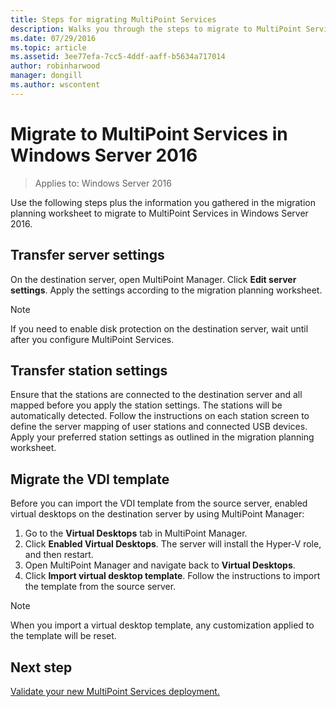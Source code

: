 ```yaml
---
title: Steps for migrating MultiPoint Services
description: Walks you through the steps to migrate to MultiPoint Services in Windows Server 2016
ms.date: 07/29/2016
ms.topic: article
ms.assetid: 3ee77efa-7cc5-4ddf-aaff-b5634a717014
author: robinharwood
manager: dongill
ms.author: wscontent
---
```

# Migrate to  MultiPoint Services in Windows Server 2016

>Applies to: Windows Server 2016

Use the following steps plus the information you gathered in the migration planning worksheet to migrate to MultiPoint Services in Windows Server 2016.

## Transfer server settings
On the destination server, open MultiPoint Manager. Click **Edit server settings**. Apply the settings according to the migration planning worksheet.

> [!NOTE]
> If you need to enable disk protection on the destination server, wait until after you configure MultiPoint Services.

## Transfer station settings
Ensure that the stations are connected to the destination server and all mapped before you apply the station settings. The stations will be automatically detected. Follow the instructions on each station screen to define the server mapping of user stations and connected USB devices. Apply your preferred station settings as outlined in the migration planning worksheet.

## Migrate the VDI template

Before you can import the VDI template from the source server, enabled virtual desktops on the destination server by using MultiPoint Manager:

1. Go to the **Virtual Desktops** tab in MultiPoint Manager.
2. Click **Enabled Virtual Desktops**. The server will install the Hyper-V role, and then restart.
3. Open MultiPoint Manager and navigate back to **Virtual Desktops**.
4. Click **Import virtual desktop template**. Follow the instructions to import the template from the source server.

> [!NOTE]
> When you import a virtual desktop template,  any customization applied to the template will be reset.

## Next step
[Validate your new MultiPoint Services deployment.](multipoint-services-post-migration-steps.md)
